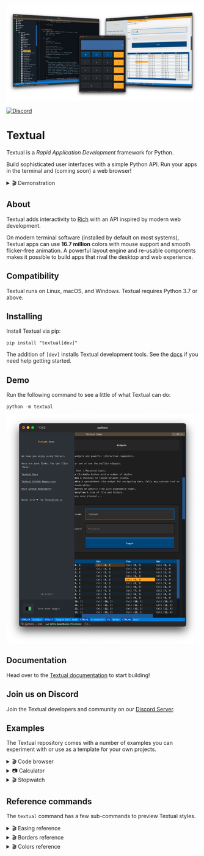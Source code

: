 


![Textual splash image](https://raw.githubusercontent.com/Textualize/textual/main/imgs/textual.png)

[![Discord](https://img.shields.io/discord/1026214085173461072)](https://discord.gg/Enf6Z3qhVr)


# Textual

Textual is a *Rapid Application Development* framework for Python.

Build sophisticated user interfaces with a simple Python API. Run your apps in the terminal and (coming soon) a web browser!


<details>
  <summary> 🎬 Demonstration </summary>
  <hr>

A quick run through of some Textual features.



https://user-images.githubusercontent.com/554369/197355913-65d3c125-493d-4c05-a590-5311f16c40ff.mov



 </details>


## About

Textual adds interactivity to [Rich](https://github.com/Textualize/rich) with an API inspired by modern web development.

On modern terminal software (installed by default on most systems), Textual apps can use **16.7 million** colors with mouse support and smooth flicker-free animation. A powerful layout engine and re-usable components makes it possible to build apps that rival the desktop and web experience.

## Compatibility

Textual runs on Linux, macOS, and Windows. Textual requires Python 3.7 or above.

## Installing

Install Textual via pip:

```
pip install "textual[dev]"
```

The addition of `[dev]` installs Textual development tools. See the [docs](https://textual.textualize.io/getting_started/) if you need help getting started.

## Demo

Run the following command to see a little of what Textual can do:

```
python -m textual
```

![Textual demo](https://raw.githubusercontent.com/Textualize/textual/main/imgs/demo.png)

## Documentation

Head over to the [Textual documentation](http://textual.textualize.io/) to start building!

## Join us on Discord

Join the Textual developers and community on our [Discord Server](https://discord.gg/Enf6Z3qhVr).

## Examples

The Textual repository comes with a number of examples you can experiment with or use as a template for your own projects.


<details>
  <summary> 🎬 Code browser </summary>
  <hr>

  This is the [code_browser.py](https://github.com/Textualize/textual/blob/main/examples/code_browser.py) example which clocks in at 61 lines (*including* docstrings and blank lines).

https://user-images.githubusercontent.com/554369/197188237-88d3f7e4-4e5f-40b5-b996-c47b19ee2f49.mov

 </details>


<details>
  <summary> 📷 Calculator </summary>
  <hr>

This is [calculator.py](https://github.com/Textualize/textual/blob/main/examples/calculator.py) which demonstrates Textual grid layouts.

![calculator screenshot](https://raw.githubusercontent.com/Textualize/textual/main/imgs/calculator.png)
</details>


<details>
  <summary> 🎬 Stopwatch </summary>
  <hr>

  This is the Stopwatch example from the [tutorial](https://textual.textualize.io/tutorial/).



https://user-images.githubusercontent.com/554369/197360718-0c834ef5-6285-4d37-85cf-23eed4aa56c5.mov



</details>



## Reference commands

The `textual` command has a few sub-commands to preview Textual styles.

<details>
  <summary> 🎬 Easing reference </summary>
  <hr>

This is the *easing* reference which demonstrates the easing parameter on animation, with both movement and opacity. You can run it with the following command:

```bash
textual easing
```


https://user-images.githubusercontent.com/554369/196157100-352852a6-2b09-4dc8-a888-55b53570aff9.mov


 </details>

<details>
  <summary> 🎬 Borders reference </summary>
  <hr>

This is the borders reference which demonstrates some of the borders styles in Textual. You can run it with the following command:

```bash
textual borders
```


https://user-images.githubusercontent.com/554369/196158235-4b45fb78-053d-4fd5-b285-e09b4f1c67a8.mov


</details>


<details>
  <summary> 🎬 Colors reference </summary>
  <hr>

This is a reference for Textual's color design system.

```bash
textual colors
```



https://user-images.githubusercontent.com/554369/197357417-2d407aac-8969-44d3-8250-eea45df79d57.mov




</details>
